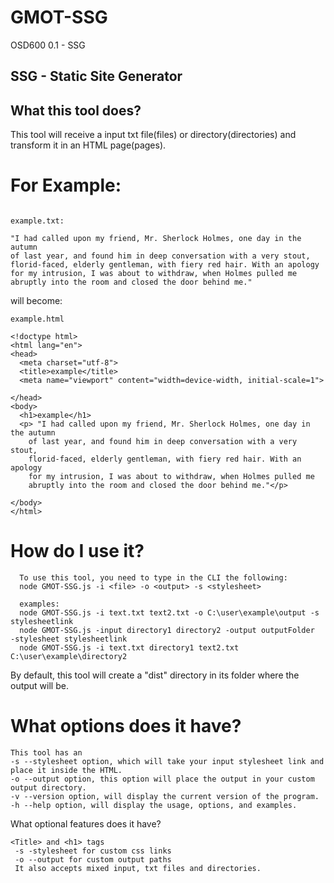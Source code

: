 # GMOT-SSG
OSD600 0.1 - SSG

## SSG - Static Site Generator 


## What this tool does?
  This tool will receive a input txt file(files) or directory(directories) and transform it in an HTML page(pages).
  
# For Example:
  ```

 example.txt:
 
 "I had called upon my friend, Mr. Sherlock Holmes, one day in the autumn
of last year, and found him in deep conversation with a very stout,
florid-faced, elderly gentleman, with fiery red hair. With an apology
for my intrusion, I was about to withdraw, when Holmes pulled me
abruptly into the room and closed the door behind me."
```
will become:
```
example.html

<!doctype html>
<html lang="en">
<head>
  <meta charset="utf-8">
  <title>example</title>
  <meta name="viewport" content="width=device-width, initial-scale=1">

</head>
<body>
  <h1>example</h1>
  <p> "I had called upon my friend, Mr. Sherlock Holmes, one day in the autumn
    of last year, and found him in deep conversation with a very stout,
    florid-faced, elderly gentleman, with fiery red hair. With an apology
    for my intrusion, I was about to withdraw, when Holmes pulled me
    abruptly into the room and closed the door behind me."</p>

</body>
</html>
 ```

# How do I use it?
```
  To use this tool, you need to type in the CLI the following:
  node GMOT-SSG.js -i <file> -o <output> -s <stylesheet>
  
  examples:
  node GMOT-SSG.js -i text.txt text2.txt -o C:\user\example\output -s stylesheetlink
  node GMOT-SSG.js -input directory1 directory2 -output outputFolder  -stylesheet stylesheetlink
  node GMOT-SSG.js -i text.txt directory1 text2.txt C:\user\example\directory2   
  ```
  
By default, this tool will create a "dist" directory in its folder where the output will be.
  
  # What options does it have?
  ```
  This tool has an
  -s --stylesheet option, which will take your input stylesheet link and place it inside the HTML.
  -o --output option, this option will place the output in your custom output directory.
  -v --version option, will display the current version of the program.
  -h --help option, will display the usage, options, and examples.
  
  ```
  What optional features does it have?
  ```
  <Title> and <h1> tags
   -s -stylesheet for custom css links
   -o --output for custom output paths
   It also accepts mixed input, txt files and directories.
   ```
    
    

  
  

